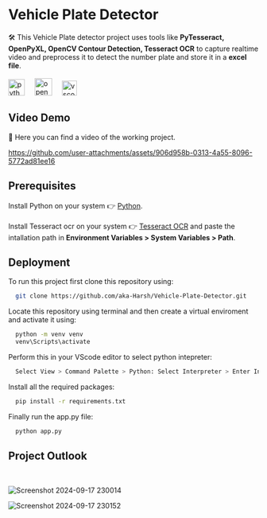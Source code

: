 # Vehicle Plate Detector
🛠️ This Vehicle Plate detector project uses tools like **PyTesseract, OpenPyXL, OpenCV Contour Detection, Tesseract OCR** to capture realtime video and preprocess it to detect the number plate and store it in a **excel file**.<br>
<br><img src="https://cdn.jsdelivr.net/gh/devicons/devicon/icons/python/python-original.svg" height="33" alt="python logo"  />
<img width="12" />
<img src="https://upload.wikimedia.org/wikipedia/commons/3/32/OpenCV_Logo_with_text_svg_version.svg" height="35" alt="open cv" />
<img width="12" />
<img src="https://cdn.jsdelivr.net/gh/devicons/devicon/icons/vscode/vscode-original.svg" height="30" alt="vscode logo"  />
<img width="12" />
## Video Demo
🎥 Here you can find a video of the working project.

https://github.com/user-attachments/assets/906d958b-0313-4a55-8096-5772ad81ee16


## Prerequisites

Install Python on your system 👉 [Python](https://www.python.org/downloads/).
<br><br>
Install Tesseract ocr on your system 👉 [Tesseract OCR](https://github.com/tesseract-ocr/tesseract) and paste the intallation path in **Environment Variables > System Variables > Path**.

## Deployment

To run this project first clone this repository using:

```bash
  git clone https://github.com/aka-Harsh/Vehicle-Plate-Detector.git
```
Locate this repository using terminal and then create a virtual enviroment and activate it using:

```bash
  python -m venv venv
  venv\Scripts\activate
```
Perform this in your VScode editor to select python intepreter:
```bash
  Select View > Command Palette > Python: Select Interpreter > Enter Interpreter path > venv > Script > python.exe
```

Install all the required packages:
```bash
  pip install -r requirements.txt
```

Finally run the app.py file:
```bash
  python app.py
```

## Project Outlook
<br>

![Screenshot 2024-09-17 230014](https://github.com/user-attachments/assets/98087b25-63ef-4790-8879-bdee416f38e4)

![Screenshot 2024-09-17 230152](https://github.com/user-attachments/assets/ef40aaa4-4e8a-4dea-8593-a62d515d03d6)



